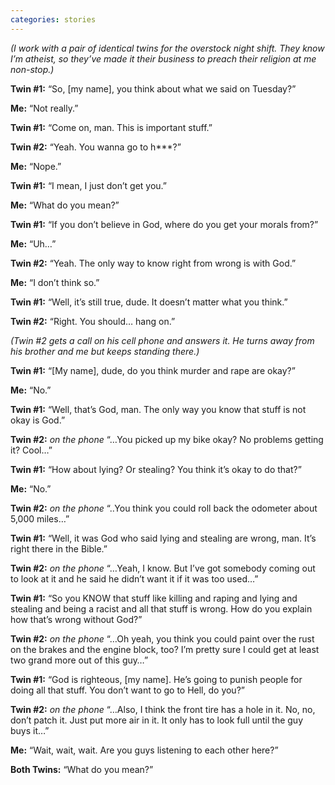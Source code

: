 ```yaml
---
categories: stories
---
```


_(I work with a pair of identical twins for the overstock night shift. They know I’m atheist, so they’ve made it their business to preach their religion at me non-stop.)_

**Twin #1:** “So, [my name], you think about what we said on Tuesday?”

**Me:** “Not really.”

**Twin #1:** “Come on, man. This is important stuff.”

**Twin #2:** “Yeah. You wanna go to h***?”

**Me:** “Nope.”

**Twin #1:** “I mean, I just don’t get you.”

**Me:** “What do you mean?”

**Twin #1:** “If you don’t believe in God, where do you get your morals from?”

**Me:** “Uh…”

**Twin #2:** “Yeah. The only way to know right from wrong is with God.”

**Me:** “I don’t think so.”

**Twin #1:** “Well, it’s still true, dude. It doesn’t matter what you think.”

**Twin #2:** “Right. You should… hang on.”

_(Twin #2 gets a call on his cell phone and answers it. He turns away from his brother and me but keeps standing there.)_

**Twin #1:** “[My name], dude, do you think murder and rape are okay?”

**Me:** “No.”

**Twin #1:** “Well, that’s God, man. The only way you know that stuff is not okay is God.”

**Twin #2:** _*on the phone*_ “…You picked up my bike okay? No problems getting it? Cool…”

**Twin #1:** “How about lying? Or stealing? You think it’s okay to do that?”

**Me:** “No.”

**Twin #2:** _*on the phone*_ “..You think you could roll back the odometer about 5,000 miles…”

**Twin #1:** “Well, it was God who said lying and stealing are wrong, man. It’s right there in the Bible.”

**Twin #2:** _*on the phone*_ “…Yeah, I know. But I’ve got somebody coming out to look at it and he said he didn’t want it if it was too used…”

**Twin #1:** “So you KNOW that stuff like killing and raping and lying and stealing and being a racist and all that stuff is wrong. How do you explain how that’s wrong without God?”

**Twin #2:** _*on the phone*_ “…Oh yeah, you think you could paint over the rust on the brakes and the engine block, too? I’m pretty sure I could get at least two grand more out of this guy…”

**Twin #1:** “God is righteous, [my name]. He’s going to punish people for doing all that stuff. You don’t want to go to Hell, do you?”

**Twin #2:** _*on the phone*_ “…Also, I think the front tire has a hole in it. No, no, don’t patch it. Just put more air in it. It only has to look full until the guy buys it…”

**Me:** “Wait, wait, wait. Are you guys listening to each other here?”

**Both Twins:** “What do you mean?”